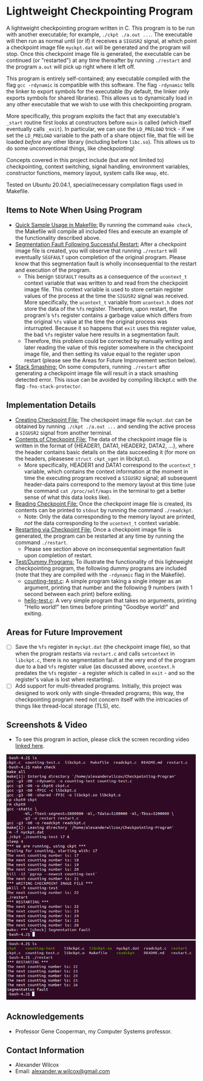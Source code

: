 # Lightweight Checkpointing Program

A lightweight checkpointing program written in C. This program is to be run with another executable; for example, `./ckpt ./a.out ...`. The executable will then run as normal until (or if) it receives a `SIGUSR2` signal, at which point a checkpoint image file `myckpt.dat` will be generated and the program will stop. Once this checkpoint image file is generated, the executable can be continued (or "restarted") at any time thereafter by running `./restart` and the program `a.out` will pick up right where it left off.

This program is entirely self-contained; any executable compiled with the flag `gcc -rdynamic` is compatible with this software. The flag `-rdynamic` tells the linker to export symbols for the executable (by default, the linker only exports symbols for shared libraries). This allows us to dynamically load in any other executable that we wish to use with this checkpointing program.

More specifically, this program exploits the fact that any executable's `_start` routine first looks at constructors before `main` is called (which itself eventually calls `_exit`). In particular, we can use the `LD_PRELOAD` trick - if we set the `LD_PRELOAD` variable to the path of a share object file, that file will be loaded *before* any other library (including before `libc.so`). This allows us to do some unconventional things, like checkpointing!  

Concepts covered in this project include (but are not limited to) checkpointing, context switching, signal handling, environment variables, constructor functions, memory layout, system calls like `mmap`, etc. 

Tested on Ubuntu 20.04.1, special/necessary compilation flags used in Makefile.

## Items to Note When Using Program
- <ins>Quick Sample Usage in Makefile:</ins> By running the command `make check`, the Makefile will compile all included files and execute an example of the functionality described above.
- <ins>Segmentation Fault Following Successful Restart:</ins> After a checkpoint image file is created, you will observe that running `./restart` will eventually `SEGFAULT` upon completion of the original program. Please know that this segmentation fault is wholly inconsequential to the restart and execution of the program. 
  - This benign `SEGFAULT` results as a consequence of the `ucontext_t` context variable that was written to and read from the checkpoint image file. This context variable is used to store certain register values of the process at the time the `SIGUSR2` signal was received. More specifically, the `ucontext_t` variable from `ucontext.h` does *not* store the data of the `%fs` register. Therefore, upon restart, the program's `%fs` register contains a garbage value which differs from the original `%fs` value at the time the original process was inturrupted. Because it so happens that `exit` uses this register value, the bad `%fs` register value here results in a segmentation fault. 
  - Therefore, this problem could be corrected by manually writing and later reading the value of this register somewhere in the checkpoint image file, and then setting its value equal to the register upon restart (please see the Areas for Future Improvement section below).
- <ins>Stack Smashing:</ins> On some computers, running `./restart` after generating a checkpoint image file will result in a stack smashing detected error. This issue can be avoided by compiling libckpt.c with the flag `-fno-stack-protector`.

## Implementation Details
- <ins>Creating Checkpoint File:</ins> The checkpoint image file `myckpt.dat` can be obtained by running `./ckpt ./a.out ...` and sending the active process a `SIGUSR2` signal from another terminal.
- <ins>Contents of Checkpoint File:</ins> The data of the checkpoint image file is written in the format of {HEADER1, DATA1, HEADER2, DATA2, ...}, where the header contains basic details on the data succeeding it (for more on the headers, pleasesee `struct ckpt_sgmt` in libckpt.c).
  - More specifically, HEADER1 and DATA1 correspond to the `ucontext_t` variable, which contains the context information at the moment in time the executing program received a `SIGUSR2` signal; all subsequent header-data pairs correspond to the memory layout at this time (use the command `cat /proc/self/maps` in the terminal to get a better sense of what this data looks like).
- <ins>Reading Checkpoint File:</ins> Once the checkpoint image file is created, its contents can be printed to `stdout` by running the command `./readckpt`.
  - Note: Only the data corresponding to the memory layout are printed, *not* the data corresponding to the `ucontext_t` context variable.
- <ins>Restarting via Checkpoint File:</ins> Once a checkpoint image file is generated, the program can be restarted at any time by running the command `./restart`.
  - Please see section above on inconsequential segmentation fault upon completion of restart.
- <ins>Test/Dummy Programs:</ins> To illustrate the functionality of this lightweight checkpointing program, the following dummy programs are included (note that they are compiled with the `-rdynamic` flag in the Makefile).
  - <ins>counting-test.c</ins>: A simple program taking a single integer as an argument, printing that number and the following 9 numbers (with 1 second between each print) before exiting.
  - <ins>hello-test.c</ins>: A very simple program that takes no arguments, printing "Hello world!" ten times before printing "Goodbye world!" and exiting. 

## Areas for Future Improvement

- [ ] Save the `%fs` register in `myckpt.dat` (the checkpoint image file), so that when the program restarts via `restart.c` and calls `setcontext` in `libckpt.c`, there is no segmentation fault at the very end of the program due to a bad `%fs` register value (as discussed above, `ucontext.h` predates the `%fs` register - a register which is called in `exit` - and so the register's value is lost when restarting).  
- [ ] Add support for multi-threaded programs. Initially, this project was designed to work only with single-threaded programs; this way, the checkpointing program need not concern itself with the intricacies of things like thread-local storage (TLS), etc.

## Screenshots & Video

  - To see this program in action, please click the screen recording video [linked here](https://www.youtube.com/watch?v=FrD10-QyvNs).

<img src="https://github.com/alex-w-99/Checkpointing-Program/blob/main/Images/checkpointing_screenshot1.png" width="500">

<img src="https://github.com/alex-w-99/Checkpointing-Program/blob/main/Images/checkpointing_screenshot2.png" width="500">

## Acknowledgements 

- Professor Gene Cooperman, my Computer Systems professor.

## Contact Information

- Alexander Wilcox
- Email: alexander.w.wilcox@gmail.com

